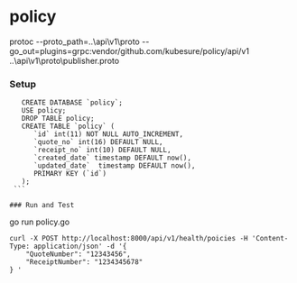 # policy

protoc --proto_path=..\api\v1\proto --go_out=plugins=grpc:vendor/github.com/kubesure/policy/api/v1 ..\api\v1\proto\publisher.proto

### Setup

   ```
      CREATE DATABASE `policy`;
      USE policy;
      DROP TABLE policy;
      CREATE TABLE `policy` (
         `id` int(11) NOT NULL AUTO_INCREMENT,
         `quote_no` int(16) DEFAULT NULL,
         `receipt_no` int(10) DEFAULT NULL,
         `created_date` timestamp DEFAULT now(),
         `updated_date`  timestamp DEFAULT now(),
         PRIMARY KEY (`id`)
      );
    ```

### Run and Test
```
 go run policy.go   
```
curl -X POST http://localhost:8000/api/v1/health/poicies -H 'Content-Type: application/json' -d '{
    "QuoteNumber": "12343456",        
    "ReceiptNumber": "1234345678"     
} '
```
